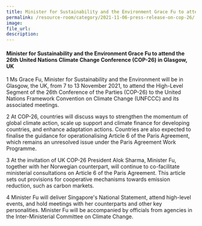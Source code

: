 ```yaml
---  
title: Minister for Sustainability and the Environment Grace Fu to attend the 26th United Nations Climate Change Conference (COP-26) in Glasgow, UK
permalink: /resource-room/category/2021-11-06-press-release-on-cop-26/  
image:  
file_url:  
description:  
---  
```


#### Minister for Sustainability and the Environment Grace Fu to attend the 26th United Nations Climate Change Conference (COP-26) in Glasgow, UK  

1 Ms Grace Fu, Minister for Sustainability and the Environment will be in Glasgow, the UK, from 7 to 13 November 2021, to attend the High-Level Segment of the 26th Conference of the Parties (COP-26) to the United Nations Framework Convention on Climate Change (UNFCCC) and its associated meetings.

2 At COP-26, countries will discuss ways to strengthen the momentum of global climate action, scale up support and climate finance for developing countries, and enhance adaptation actions. Countries are also expected to finalise the guidance for operationalising Article 6 of the Paris Agreement, which remains an unresolved issue under the Paris Agreement Work Programme.

3 At the invitation of UK COP-26 President Alok Sharma, Minister Fu, together with her Norwegian counterpart, will continue to co-facilitate ministerial consultations on Article 6 of the Paris Agreement. This article sets out provisions for cooperative mechanisms towards emission reduction, such as carbon markets.

4 Minister Fu will deliver Singapore&#39;s National Statement, attend high-level events, and hold meetings with her counterparts and other key personalities. Minister Fu will be accompanied by officials from agencies in the Inter-Ministerial Committee on Climate Change.
